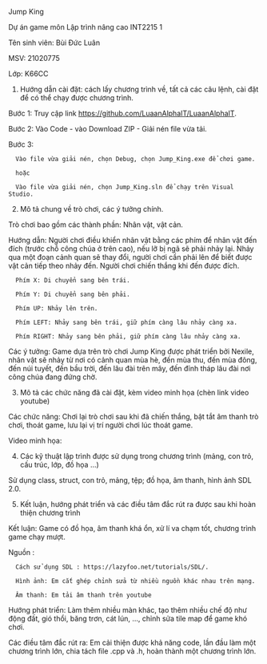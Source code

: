Jump King

Dự án game môn Lập trình nâng cao INT2215 1

Tên sinh viên: Bùi Đức Luân

MSV: 21020775

Lớp: K66CC

1. Hướng dẫn cài đặt: cách lấy chương trình về, tất cả các câu lệnh, cài đặt để có thể chạy được chương trình.

Bước 1: Truy cập link https://github.com/LuaanAlphaIT/LuaanAlphaIT.

Bước 2: Vào Code - vào Download ZIP - Giải nén file vừa tải.

Bước 3: 

      Vào file vừa giải nén, chọn Debug, chọn Jump_King.exe để chơi game.
      
      hoặc

      Vào file vừa giải nén, chọn Jump_King.sln để chạy trên Visual Studio.

2. Mô tả chung về trò chơi, các ý tưởng chính.

Trò chơi bao gồm các thành phần: Nhân vật, vật cản.

Hướng dẫn: Người chơi điều khiển nhân vật bằng các phím để nhân vật đến đích (trước chỗ công chúa ở trên cao), nếu lỡ bị ngã sẽ phải nhảy lại. Nhảy qua một đoạn cảnh quan sẽ thay đổi, người chơi cần phải lên để biết được vật cản tiếp theo nhảy đến. Người chơi chiến thắng khi đến được đích.

      Phím X: Di chuyển sang bên trái.

      Phím Y: Di chuyển sang bên phải.

      Phím UP: Nhảy lên trên.

      Phím LEFT: Nhảy sang bên trái, giữ phím càng lâu nhảy càng xa.

      Phím RIGHT: Nhảy sang bên phải, giữ phím càng lâu nhảy càng xa.

Các ý tưởng: Game dựa trên trò chơi Jump King được phát triển bởi Nexile, nhân vật sẽ nhảy từ nơi có cảnh quan mùa hè, đến mùa thu, đến mùa đông, đến núi tuyết, đến bầu trời, đến lâu đài trên mây, đến đỉnh tháp lâu đài nơi công chúa đang đứng chờ.

3. Mô tả các chức năng đã cài đặt, kèm video minh họa (chèn link video youtube)

Các chức năng: Chơi lại trò chơi sau khi đã chiến thắng, bật tắt âm thanh trò chơi, thoát game, lưu lại vị trí người chơi lúc thoát game.

Video minh họa: 

4. Các kỹ thuật lập trình được sử dụng trong chương trình (mảng, con trỏ, cấu trúc, lớp, đồ họa ...)

Sử dụng class, struct, con trỏ, mảng, tệp; đồ họa, âm thanh, hình ảnh SDL 2.0.

5. Kết luận, hướng phát triển và các điều tâm đắc rút ra được sau khi hoàn thiện chương trình

Kết luận: Game có đồ họa, âm thanh khá ổn, xử lí va chạm tốt, chương trình game chạy mượt.

Nguồn :

      Cách sử dụng SDL : https://lazyfoo.net/tutorials/SDL/.

      Hình ảnh: Em cắt ghép chỉnh sửa từ nhiều nguồn khác nhau trên mạng.

      Âm thanh: Em tải âm thanh trên youtube

Hướng phát triển: Làm thêm nhiều màn khác, tạo thêm nhiều chế độ như động đất, gió thổi, băng trơn, cát lún, ..., chỉnh sửa tile map để game khó chơi.

Các điều tâm đắc rút ra: Em cải thiện được khả năng code, lần đầu làm một chương trình lớn, chia tách file .cpp và .h, hoàn thành một chương trình lớn.












